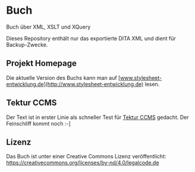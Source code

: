 # Buch
Buch über XML, XSLT und XQuery

Dieses Repository enthält nur das exportierte DITA XML und dient für Backup-Zwecke.

## Projekt Homepage
Die aktuelle Version des Buchs kann man auf [www.stylesheet-entwicklung.de](http://www.stylesheet-entwicklung.de) lesen.

## Tektur CCMS
Der Text ist in erster Linie als schneller Test für [Tektur CCMS](http://www.tekturcms.de) gedacht. Der Feinschliff kommt noch :-]

## Lizenz
Das Buch ist unter einer Creative Commons Lizenz veröffentlicht:
https://creativecommons.org/licenses/by-nd/4.0/legalcode.de

